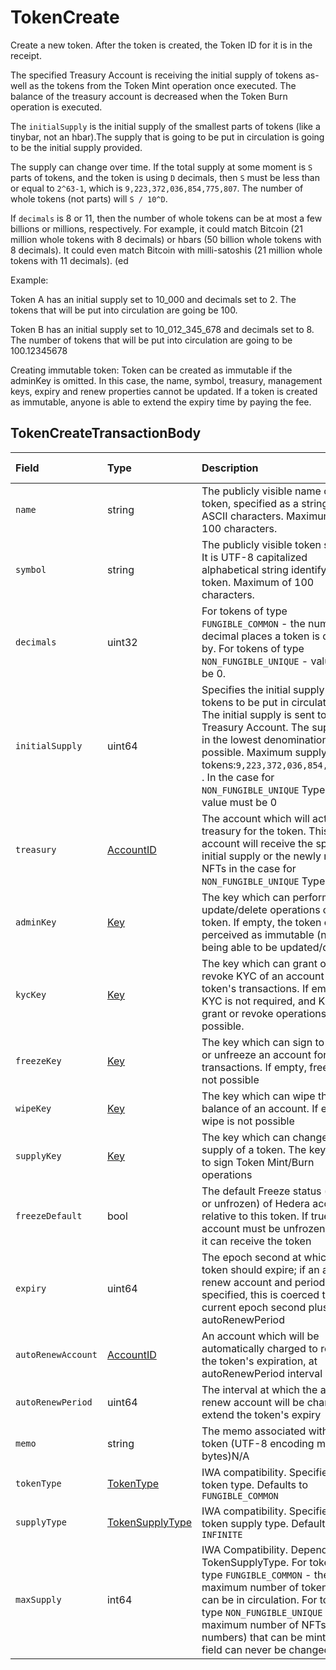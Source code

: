 # TokenCreate

Create a new token. After the token is created, the Token ID for it is in the receipt.

The specified Treasury Account is receiving the initial supply of tokens as-well as the tokens from the Token Mint operation once executed. The balance of the treasury account is decreased when the Token Burn operation is executed.

The `initialSupply` is the initial supply of the smallest parts of tokens \(like a tinybar, not an hbar\).The supply that is going to be put in circulation is going to be the initial supply provided. 

The supply can change over time. If the total supply at some moment is `S` parts of tokens, and the token is using `D` decimals, then `S` must be less than or equal to  `2^63-1`, which is  `9,223,372,036,854,775,807`.  The number of whole tokens \(not parts\) will `S / 10^D`.  
  
If `decimals` is 8 or 11, then the number of whole tokens can be at most a few billions or millions, respectively. For example, it could match Bitcoin \(21 million whole tokens with 8 decimals\) or hbars \(50 billion whole tokens with 8 decimals\). It could even match Bitcoin with milli-satoshis \(21 million whole tokens with 11 decimals\). \(ed

Example:

Token A has an initial supply set to 10\_000 and decimals set to 2. The tokens that will be put into circulation are going be 100.

Token B has an initial supply set to 10\_012\_345\_678 and decimals set to 8. The number of tokens that will be put into circulation are going to be 100.12345678

Creating immutable token: Token can be created as immutable if the adminKey is omitted. In this case, the name, symbol, treasury, management keys, expiry and renew properties cannot be updated. If a token is created as immutable, anyone is able to extend the expiry time by paying the fee.

## TokenCreateTransactionBody

| Field | Type | Description | Signature Required |
| :--- | :--- | :--- | :--- |
| `name` | string | The publicly visible name of the token, specified as a string of only ASCII characters. Maximum of 100 characters. | N/A |
| `symbol` | string | The publicly visible token symbol. It is UTF-8 capitalized alphabetical string identifying the token. Maximum of 100 characters. | N/A |
| `decimals` | uint32 | For tokens of type `FUNGIBLE_COMMON` - the number of decimal places a token is divisible by. For tokens of type `NON_FUNGIBLE_UNIQUE` - value must be 0. | N/A |
| `initialSupply` | uint64 | Specifies the initial supply of tokens to be put in circulation. The initial supply is sent to the Treasury Account. The supply is in the lowest denomination possible. Maximum supply of tokens:`9,223,372,036,854,775,807` . In the case for `NON_FUNGIBLE_UNIQUE` Type the value must be 0 | N/A |
| `treasury` | [AccountID](../basic-types/accountid.md) | The account which will act as a treasury for the token. This account will receive the specified initial supply or the newly minted NFTs in the case for `NON_FUNGIBLE_UNIQUE` Type. | Required |
| `adminKey` | [Key](../basic-types/key.md) | The key which can perform update/delete operations on the token. If empty, the token can be perceived as immutable \(not being able to be updated/deleted\) | If set, required |
| `kycKey` | [Key](../basic-types/key.md) | The key which can grant or revoke KYC of an account for the token's transactions. If empty, KYC is not required, and KYC grant or revoke operations are not possible. | If set, required |
| `freezeKey` | [Key](../basic-types/key.md) | The key which can sign to freeze or unfreeze an account for token transactions. If empty, freezing is not possible | If set, required |
| `wipeKey` | [Key](../basic-types/key.md) | The key which can wipe the token balance of an account. If empty, wipe is not possible | If set, required |
| `supplyKey` | [Key](../basic-types/key.md) | The key which can change the supply of a token. The key is used to sign Token Mint/Burn operations | If set, required |
| `freezeDefault` | bool | The default Freeze status \(frozen or unfrozen\) of Hedera accounts relative to this token. If true, an account must be unfrozen before it can receive the token | N/A |
| `expiry` | uint64 | The epoch second at which the token should expire; if an auto-renew account and period are specified, this is coerced to the current epoch second plus the autoRenewPeriod | N/A |
| `autoRenewAccount` | [AccountID](../basic-types/accountid.md) | An account which will be automatically charged to renew the token's expiration, at autoRenewPeriod interval | N/A |
| `autoRenewPeriod` | uint64 | The interval at which the auto-renew account will be charged to extend the token's expiry | N/A |
| `memo` | string  | The memo associated with the token \(UTF-8 encoding max 100 bytes\)N/A | N/A |
| `tokenType` | [TokenType](../basic-types/tokentype.md) | IWA compatibility. Specifies the token type. Defaults to `FUNGIBLE_COMMON` | N/A |
| `supplyType` | [TokenSupplyType](../basic-types/tokensupplytype.md) | IWA compatibility. Specified the token supply type. Defaults to `INFINITE` | N/A |
| `maxSupply` | int64 | IWA Compatibility. Depends on TokenSupplyType. For tokens of type `FUNGIBLE_COMMON` - the maximum number of tokens that can be in circulation. For tokens of type `NON_FUNGIBLE_UNIQUE` - the maximum number of NFTs \(serial numbers\) that can be minted. This field can never be changed | N/A |

